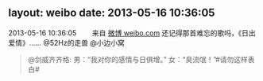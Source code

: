 layout: weibo
date: 2013-05-16 10:36:05
---
2013-05-16 10:36:05  &nbsp;&nbsp;&nbsp;&nbsp;&nbsp;&nbsp; 来自 <a href="http://weibo.com/" rel="nofollow">微博 weibo.com</a>
还记得那首难忘的歌吗，《日出爱情》…… @52Hz的走兽 @小边小窝
>  @剑威齐齐格: 男：“我对你的感情与日俱增。” 女：“臭流氓！”#请勿这样表白# ​​​
